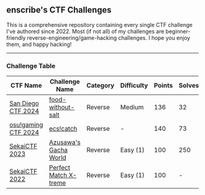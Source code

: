 ## enscribe's CTF Challenges

This is a comprehensive repository containing every single CTF challenge I've authored since 2022. Most (if not all) of my challenges are beginner-friendly reverse-engineering/game-hacking challenges. I hope you enjoy them, and happy hacking!

---

### Challenge Table

| CTF Name                                    | Challenge Name                                               | Category | Difficulty | Points | Solves |
|---------------------------------------------|--------------------------------------------------------------|----------|------------|--------|--------|
| [San Diego CTF 2024](sdctf-2024/)           | [food-without-salt](sdctf-2024/food-without-salt/)           | Reverse  | Medium     | 136    | 32     |
| [osu!gaming CTF 2024](osu-gaming-ctf-2024/) | [ecs!catch](osu-gaming-ctf-2024/ecs-catch/)                  | Reverse  | -          | 140    | 73     |
| [SekaiCTF 2023](sekaictf-2023/)             | [Azusawa's Gacha World](sekaictf-2023/azusawas-gacha-world/) | Reverse  | Easy (1)   | 100    | 250    |
| [SekaiCTF 2022](sekaictf-2022/)             | [Perfect Match X-treme](sekaictf-2022/perfect-match-xtreme/) | Reverse  | Easy (1)   | 100    | -      |


